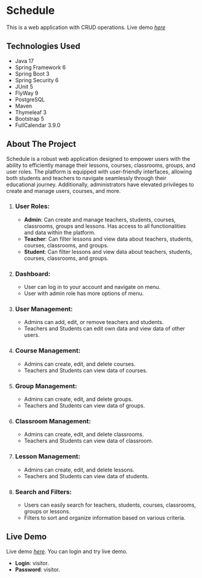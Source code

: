# Schedule
This is a web application with CRUD operations.
Live demo [_here_](http://schedule.lol)

## Technologies Used
- Java 17
- Spring Framework 6
- Spring Boot 3
- Spring Security 6
- JUnit 5
- FlyWay 9
- PostgreSQL
- Maven
- Thymeleaf 3
- Bootstrap 5
- FullCalendar 3.9.0

## About The Project
Schedule is a robust web application designed to empower users with the ability to efficiently manage their lessons, courses, classrooms, groups, and user roles. The platform is equipped with user-friendly interfaces, allowing both students and teachers to navigate seamlessly through their educational journey. Additionally, administrators have elevated privileges to create and manage users, courses, and more.

1. ### User Roles:
   - **Admin**: Can create and manage teachers, students, courses, classrooms, groups and lessons. Has access to all functionalities and data within the platform.
   - **Teacher**: Can filter lessons and view data about teachers, students, courses, classrooms, and groups.
   - **Student**: Can filter lessons and view data about teachers, students, courses, classrooms, and groups.
2. ### Dashboard:
   - User can log in to your account and navigate on menu.
   - User with admin role has more options of menu.
3. ### User Management:
   - Admins can add, edit, or remove teachers and students.
   - Teachers and Students can edit own data and view data of other users.
4. ### Course Management:
   - Admins can create, edit, and delete courses.
   - Teachers and Students can view data of courses.
5. ### Group Management:
   - Admins can create, edit, and delete groups.
   - Teachers and Students can view data of groups.
6. ### Classroom Management:
   - Admins can create, edit, and delete classrooms.
   - Teachers and Students can view data of classroom.
7. ### Lesson Management:
   - Admins can create, edit, and delete lessons.
   - Teachers and Students can view data of students.
8. ### Search and Filters:
   - Users can easily search for teachers, students, courses, classrooms, groups  or lessons.
   - Filters to sort and organize information based on various criteria.

## Live Demo
Live demo [_here_](http://schedule.lol). You can login and try live demo.
- **Login**: visitor.
- **Password**: visitor.
